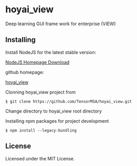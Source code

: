 # hoyai_view
Deep learning GUI frame work for enterprise (VIEW)

## Installing
Install NodeJS for the latest stable version:

[NodeJS Homepage Download](https://nodejs.org/ko/)

github homepage:

[hoyai_view](https://github.com/TensorMSA/hoyai_view)

Clonning hoyai_view project from 
~~~
$ git clone https://github.com/TensorMSA/hoyai_view.git
~~~

Change directory to hoyai_view root directory

Installing npm packages for project development
~~~
$ npm install --legacy-bundling
~~~

## License
Licensed under the MIT License.